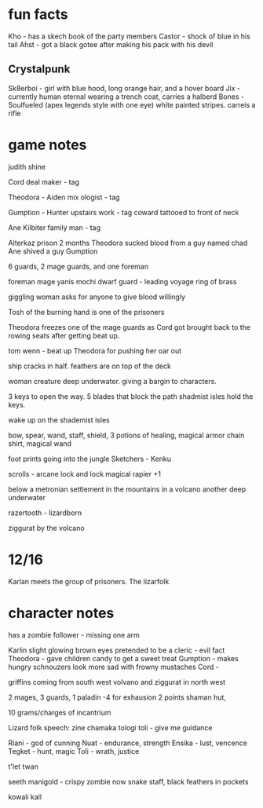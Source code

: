 # fun facts

Kho - has a skech book of the party members
Castor - shock of blue in his tail
Ahst - got a black gotee after making his pack with his devil

## Crystalpunk
Sk8erboi - girl with blue hood, long orange hair, and a hover board
Jix - currently human eternal wearing a trench coat, carries a halberd
Bones - Soulfueled (apex legends style with one eye) white painted stripes. carreis a rifle


# game notes
judith shine

Cord
    deal maker - tag

Theodora - Aiden
    mix ologist - tag

Gumption - Hunter
    upstairs work - tag
    coward tattooed to front of neck

Ane Kilbiter
    family man - tag

Alterkaz prison 2 months
Theodora sucked blood from a guy named chad
Ane shived a guy
Gumption 

6 guards, 2 mage guards, and one foreman

foreman mage yanis mochi dwarf guard - leading voyage
    ring of brass

giggling woman asks for anyone to give blood willingly

Tosh of the burning hand is one of the prisoners

Theodora freezes one of the mage guards as Cord got brought back to the rowing seats after getting beat up.

tom wenn - beat up Theodora for pushing her oar out

ship cracks in half. feathers are on top of the deck

woman creature deep underwater. giving a bargin to characters.

3 keys to open the way. 5 blades that block the path
    shadmist isles hold the keys.

wake up on the shademist isles

bow, spear, wand, staff, shield, 3 potions of healing, magical armor chain shirt, magical wand

foot prints going into the jungle
Sketchers - Kenku

scrolls - arcane lock and lock
magical rapier +1

below a metronian settlement
in the mountains in a volcano
another deep underwater

razertooth - lizardborn

ziggurat by the volcano

# 12/16

Karlan meets the group of prisoners. The lizarfolk 

# character notes
has a zombie follower - missing one arm

Karlin
slight glowing brown eyes
pretended to be a cleric - evil fact
Theodora - gave children candy to get a sweet treat
Gumption - makes hungry schnouzers look more sad with frowny mustaches
Cord - 

griffins coming from south west
volvano and ziggurat in north west

2 mages, 3 guards, 1 paladin
-4 for exhausion 2 points
shaman hut, 

10 grams/charges of incantrium

Lizard folk speech:
zine chamaka tologi toli - give me guidance 

Riani - god of cunning
Nuat - endurance, strength
Ensika - lust, vencence
Tegket - hunt, magic
Toli - wrath, justice

t'let twan

seeth manigold - crispy zombie now
snake staff, black feathers in pockets

kowali kall